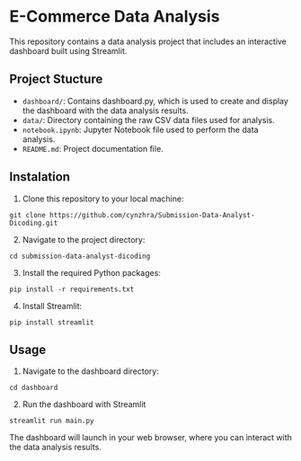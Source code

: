 # E-Commerce Data Analysis
This repository contains a data analysis project that includes an interactive dashboard built using Streamlit.

## Project Stucture
- `dashboard/`: Contains dashboard.py, which is used to create and display the dashboard with the data analysis results.
- `data/`: Directory containing the raw CSV data files used for analysis.
- `notebook.ipynb`: Jupyter Notebook file used to perform the data analysis.
- `README.md`: Project documentation file.

## Instalation
1. Clone this repository to your local machine:
```
git clone https://github.com/cynzhra/Submission-Data-Analyst-Dicoding.git
```
2. Navigate to the project directory:
```
cd submission-data-analyst-dicoding
```
3. Install the required Python packages:
```
pip install -r requirements.txt
```
4. Install Streamlit:
```
pip install streamlit
```

## Usage
1. Navigate to the dashboard directory:
```
cd dashboard
```
2. Run the dashboard with Streamlit
```
streamlit run main.py
```

The dashboard will launch in your web browser, where you can interact with the data analysis results.
